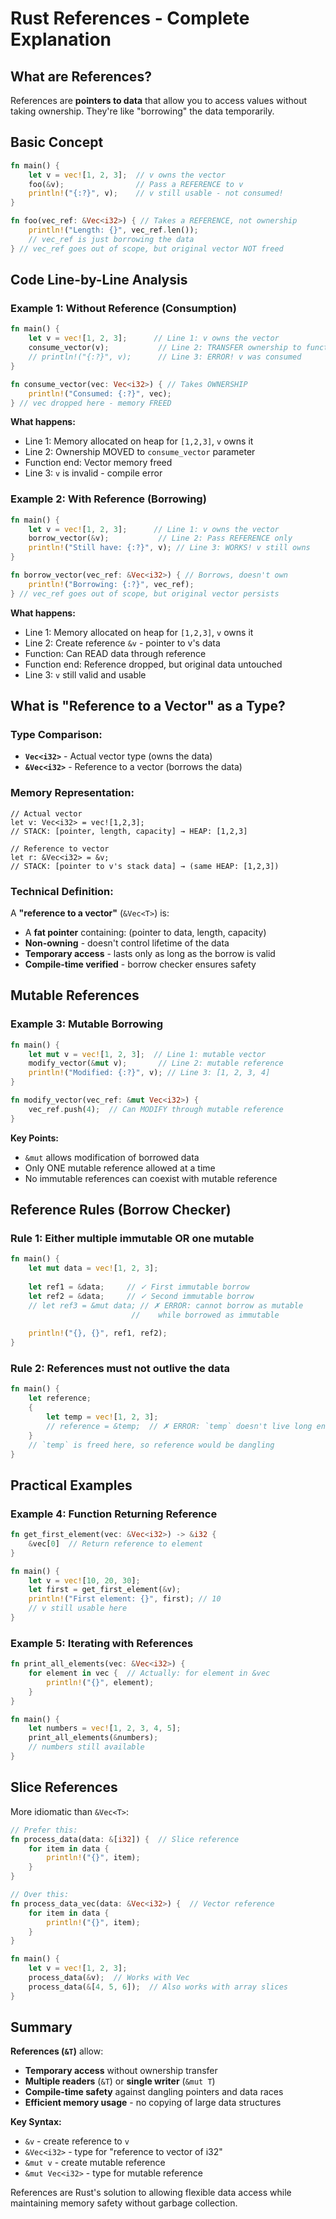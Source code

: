 # Rust References - Complete Explanation

## What are References?

References are **pointers to data** that allow you to access values without taking ownership. They're like "borrowing" the data temporarily.

## Basic Concept

```rust
fn main() {
    let v = vec![1, 2, 3];  // v owns the vector
    foo(&v);                // Pass a REFERENCE to v
    println!("{:?}", v);    // v still usable - not consumed!
}

fn foo(vec_ref: &Vec<i32>) { // Takes a REFERENCE, not ownership
    println!("Length: {}", vec_ref.len());
    // vec_ref is just borrowing the data
} // vec_ref goes out of scope, but original vector NOT freed
```

## Code Line-by-Line Analysis

### Example 1: Without Reference (Consumption)
```rust
fn main() {
    let v = vec![1, 2, 3];      // Line 1: v owns the vector
    consume_vector(v);           // Line 2: TRANSFER ownership to function
    // println!("{:?}", v);      // Line 3: ERROR! v was consumed
}

fn consume_vector(vec: Vec<i32>) { // Takes OWNERSHIP
    println!("Consumed: {:?}", vec);
} // vec dropped here - memory FREED
```

**What happens:**
- Line 1: Memory allocated on heap for `[1,2,3]`, `v` owns it
- Line 2: Ownership MOVED to `consume_vector` parameter
- Function end: Vector memory freed
- Line 3: `v` is invalid - compile error

### Example 2: With Reference (Borrowing)
```rust
fn main() {
    let v = vec![1, 2, 3];      // Line 1: v owns the vector  
    borrow_vector(&v);           // Line 2: Pass REFERENCE only
    println!("Still have: {:?}", v); // Line 3: WORKS! v still owns
}

fn borrow_vector(vec_ref: &Vec<i32>) { // Borrows, doesn't own
    println!("Borrowing: {:?}", vec_ref);
} // vec_ref goes out of scope, but original vector persists
```

**What happens:**
- Line 1: Memory allocated on heap for `[1,2,3]`, `v` owns it
- Line 2: Create reference `&v` - pointer to v's data
- Function: Can READ data through reference
- Function end: Reference dropped, but original data untouched
- Line 3: `v` still valid and usable

## What is "Reference to a Vector" as a Type?

### Type Comparison:
- **`Vec<i32>`** - Actual vector type (owns the data)
- **`&Vec<i32>`** - Reference to a vector (borrows the data)

### Memory Representation:
```
// Actual vector
let v: Vec<i32> = vec![1,2,3];
// STACK: [pointer, length, capacity] → HEAP: [1,2,3]

// Reference to vector  
let r: &Vec<i32> = &v;
// STACK: [pointer to v's stack data] → (same HEAP: [1,2,3])
```

### Technical Definition:
A **"reference to a vector"** (`&Vec<T>`) is:
- A **fat pointer** containing: (pointer to data, length, capacity)
- **Non-owning** - doesn't control lifetime of the data
- **Temporary access** - lasts only as long as the borrow is valid
- **Compile-time verified** - borrow checker ensures safety

## Mutable References

### Example 3: Mutable Borrowing
```rust
fn main() {
    let mut v = vec![1, 2, 3];  // Line 1: mutable vector
    modify_vector(&mut v);       // Line 2: mutable reference
    println!("Modified: {:?}", v); // Line 3: [1, 2, 3, 4]
}

fn modify_vector(vec_ref: &mut Vec<i32>) {
    vec_ref.push(4);  // Can MODIFY through mutable reference
}
```

**Key Points:**
- `&mut` allows modification of borrowed data
- Only ONE mutable reference allowed at a time
- No immutable references can coexist with mutable reference

## Reference Rules (Borrow Checker)

### Rule 1: Either multiple immutable OR one mutable
```rust
fn main() {
    let mut data = vec![1, 2, 3];
    
    let ref1 = &data;     // ✓ First immutable borrow
    let ref2 = &data;     // ✓ Second immutable borrow
    // let ref3 = &mut data; // ✗ ERROR: cannot borrow as mutable
                           //    while borrowed as immutable
    
    println!("{}, {}", ref1, ref2);
}
```

### Rule 2: References must not outlive the data
```rust
fn main() {
    let reference;
    {
        let temp = vec![1, 2, 3];
        // reference = &temp;  // ✗ ERROR: `temp` doesn't live long enough
    }
    // `temp` is freed here, so reference would be dangling
}
```

## Practical Examples

### Example 4: Function Returning Reference
```rust
fn get_first_element(vec: &Vec<i32>) -> &i32 {
    &vec[0]  // Return reference to element
}

fn main() {
    let v = vec![10, 20, 30];
    let first = get_first_element(&v);
    println!("First element: {}", first); // 10
    // v still usable here
}
```

### Example 5: Iterating with References
```rust
fn print_all_elements(vec: &Vec<i32>) {
    for element in vec {  // Actually: for element in &vec
        println!("{}", element);
    }
}

fn main() {
    let numbers = vec![1, 2, 3, 4, 5];
    print_all_elements(&numbers);
    // numbers still available
}
```

## Slice References

More idiomatic than `&Vec<T>`:

```rust
// Prefer this:
fn process_data(data: &[i32]) {  // Slice reference
    for item in data {
        println!("{}", item);
    }
}

// Over this:
fn process_data_vec(data: &Vec<i32>) {  // Vector reference
    for item in data {
        println!("{}", item);
    }
}

fn main() {
    let v = vec![1, 2, 3];
    process_data(&v);  // Works with Vec
    process_data(&[4, 5, 6]);  // Also works with array slices
}
```

## Summary

**References (`&T`)** allow:
- **Temporary access** without ownership transfer
- **Multiple readers** (`&T`) or **single writer** (`&mut T`)
- **Compile-time safety** against dangling pointers and data races
- **Efficient memory usage** - no copying of large data structures

**Key Syntax:**
- `&v` - create reference to `v`
- `&Vec<i32>` - type for "reference to vector of i32"
- `&mut v` - create mutable reference
- `&mut Vec<i32>` - type for mutable reference

References are Rust's solution to allowing flexible data access while maintaining memory safety without garbage collection.
